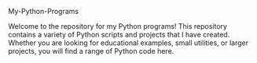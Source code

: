 
My-Python-Programs

Welcome to the repository for my Python programs! This repository contains a variety of Python scripts and projects that I have created. Whether you are looking for educational examples, small utilities, or larger projects, you will find a range of Python code here.
